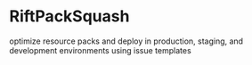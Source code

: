 # RiftPackSquash
optimize resource packs and deploy in production, staging, and development environments using issue templates
